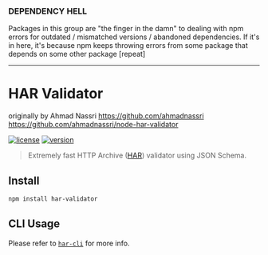 ### DEPENDENCY HELL  

Packages in this group are "the finger in the damn" to dealing with npm errors for outdated / mismatched versions / abandoned dependencies.  If it's in here, it's because npm keeps throwing errors from some package that depends on some other package [repeat]

---


# HAR Validator
originally by Ahmad Nassri https://github.com/ahmadnassri  
https://github.com/ahmadnassri/node-har-validator  

[![license][license-img]][license-url]
[![version][npm-img]][npm-url]

[license-url]: LICENSE
[license-img]: https://badgen.net/github/license/thecarnie/node-har-validator

[npm-url]: https://www.npmjs.com/package/har-validator
[npm-img]: https://badgen.net/npm/v/har-validator


> Extremely fast HTTP Archive ([HAR](https://github.com/ahmadnassri/har-spec/blob/master/versions/1.2.md)) validator using JSON Schema.

## Install

```bash
npm install har-validator
```

## CLI Usage

Please refer to [`har-cli`](https://github.com/ahmadnassri/har-cli) for more info.
